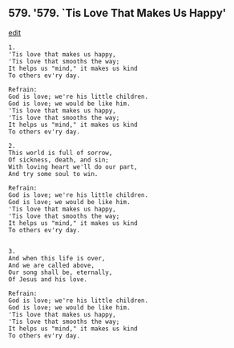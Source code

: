 
## 579.  '579. \`Tis Love That Makes Us Happy'
[edit](https://docs.google.com/document/d/1ckBS7n9tNjKOWJWtkV2jctCTrUChERM0/edit?mode=html)






    1.
    'Tis love that makes us happy,
    'Tis love that smooths the way;
    It helps us "mind," it makes us kind
    To others ev'ry day.

    Refrain:
    God is love; we're his little children.
    God is love; we would be like him.
    'Tis love that makes us happy,
    'Tis love that smooths the way;
    It helps us "mind," it makes us kind
    To others ev'ry day.

    2.
    This world is full of sorrow,
    Of sickness, death, and sin;
    With loving heart we'll do our part,
    And try some soul to win. 

    Refrain:
    God is love; we're his little children.
    God is love; we would be like him.
    'Tis love that makes us happy,
    'Tis love that smooths the way;
    It helps us "mind," it makes us kind
    To others ev'ry day.


    3.
    And when this life is over,
    And we are called above,
    Our song shall be, eternally,
    Of Jesus and his love. 

    Refrain:
    God is love; we're his little children.
    God is love; we would be like him.
    'Tis love that makes us happy,
    'Tis love that smooths the way;
    It helps us "mind," it makes us kind
    To others ev'ry day.
